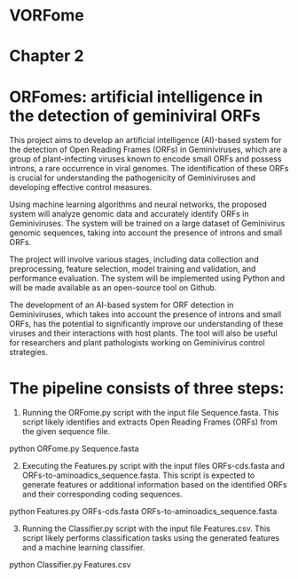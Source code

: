 # VORFome
# Chapter 2 
# ORFomes: artificial intelligence in the detection of geminiviral ORFs 
This project aims to develop an artificial intelligence (AI)-based system for the detection of Open Reading Frames (ORFs) in Geminiviruses, which are a group of plant-infecting viruses known to encode small ORFs and possess introns, a rare occurrence in viral genomes. The identification of these ORFs is crucial for understanding the pathogenicity of Geminiviruses and developing effective control measures.

Using machine learning algorithms and neural networks, the proposed system will analyze genomic data and accurately identify ORFs in Geminiviruses. The system will be trained on a large dataset of Geminivirus genomic sequences, taking into account the presence of introns and small ORFs.

The project will involve various stages, including data collection and preprocessing, feature selection, model training and validation, and performance evaluation. The system will be implemented using Python and will be made available as an open-source tool on Github.

The development of an AI-based system for ORF detection in Geminiviruses, which takes into account the presence of introns and small ORFs, has the potential to significantly improve our understanding of these viruses and their interactions with host plants. The tool will also be useful for researchers and plant pathologists working on Geminivirus control strategies.

# The pipeline consists of three steps:

1) Running the ORFome.py script with the input file Sequence.fasta. This script likely identifies and extracts Open Reading Frames (ORFs) from the given sequence file.

python ORFome.py Sequence.fasta

2) Executing the Features.py script with the input files ORFs-cds.fasta and ORFs-to-aminoadics_sequence.fasta. This script is expected to generate features or additional information based on the identified ORFs and their corresponding coding sequences.

python Features.py ORFs-cds.fasta ORFs-to-aminoadics_sequence.fasta

3) Running the Classifier.py script with the input file Features.csv. This script likely performs classification tasks using the generated features and a machine learning classifier.

python Classifier.py Features.csv


